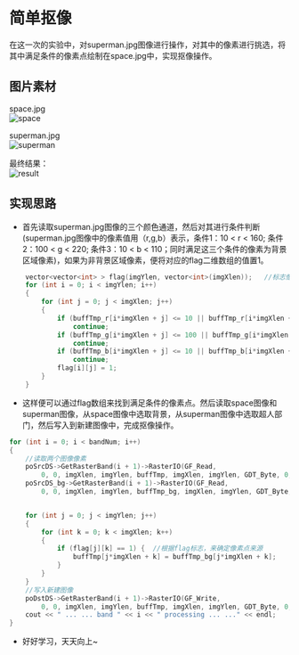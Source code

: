 # 简单抠像  
在这一次的实验中，对superman.jpg图像进行操作，对其中的像素进行挑选，将其中满足条件的像素点绘制在space.jpg中，实现抠像操作。   

## 图片素材  

space.jpg  
![space](https://camo.githubusercontent.com/f60c069ce2a7244d3774b657e4fcce0fca77eb4a/687474703a2f2f7777312e73696e61696d672e636e2f6c617267652f36646562373261336c793166776738637277736c346a323068733064636a75342e6a7067)  

superman.jpg  
![superman](https://camo.githubusercontent.com/8c8842dc1627e9762bf1f4f354fed244ee1c491a/687474703a2f2f7777312e73696e61696d672e636e2f6c617267652f36646562373261336c79316677673864697238646c6a323068733064636e32332e6a7067)  

最终结果：  
![result](https://camo.githubusercontent.com/1fd1ffcc0e2965349fe85493bed8257d94ef6891/687474703a2f2f7777312e73696e61696d672e636e2f6c617267652f36646562373261336c7931667767386d34723561656a323068733064643430332e6a7067)  

## 实现思路  

 + 首先读取superman.jpg图像的三个颜色通道，然后对其进行条件判断(superman.jpg图像中的像素值用（r,g,b）表示，条件1：10 < r < 160; 条件2：100 < g < 220; 条件3：10 < b < 110；同时满足这三个条件的像素为背景区域像素)，如果为非背景区域像素，便将对应的flag二维数组的值置1。
```c
	vector<vector<int> > flag(imgYlen, vector<int>(imgXlen));	//标志像素是否符合判断条件
	for (int i = 0; i < imgYlen; i++)
	{
		for (int j = 0; j < imgXlen; j++)
		{
			if (buffTmp_r[i*imgXlen + j] <= 10 || buffTmp_r[i*imgXlen + j] >= 160)
				continue;
			if (buffTmp_g[i*imgXlen + j] <= 100 || buffTmp_g[i*imgXlen + j] >= 220)
				continue;
			if (buffTmp_b[i*imgXlen + j] <= 10 || buffTmp_b[i*imgXlen + j] >= 110)
				continue;
			flag[i][j] = 1;				
		}
	}
```
 + 这样便可以通过flag数组来找到满足条件的像素点。然后读取space图像和superman图像，从space图像中选取背景，从superman图像中选取超人部门，然后写入到新建图像中，完成抠像操作。  

```c++
for (int i = 0; i < bandNum; i++)
{
	//读取两个图像像素
	poSrcDS->GetRasterBand(i + 1)->RasterIO(GF_Read,
		0, 0, imgXlen, imgYlen, buffTmp, imgXlen, imgYlen, GDT_Byte, 0, 0);
	poSrcDS_bg->GetRasterBand(i + 1)->RasterIO(GF_Read,
		0, 0, imgXlen, imgYlen, buffTmp_bg, imgXlen, imgYlen, GDT_Byte, 0, 0);


	for (int j = 0; j < imgYlen; j++)
	{
		for (int k = 0; k < imgXlen; k++)
		{
			if (flag[j][k] == 1) {	//根据flag标志，来确定像素点来源
				buffTmp[j*imgXlen + k] = buffTmp_bg[j*imgXlen + k];
			}
		}
	}
	//写入新建图像
	poDstDS->GetRasterBand(i + 1)->RasterIO(GF_Write,
		0, 0, imgXlen, imgYlen, buffTmp, imgXlen, imgYlen, GDT_Byte, 0, 0);
	cout << " ... ... band " << i << " processing ... ..." << endl;
}
```

+ 好好学习，天天向上~  